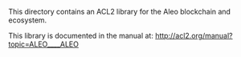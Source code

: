 This directory contains an ACL2 library for the Aleo blockchain and ecosystem.

This library is documented in the manual at:
http://acl2.org/manual?topic=ALEO____ALEO

